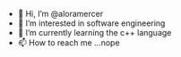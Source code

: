 - 👋 Hi, I’m @aloramercer
- 👀 I’m interested in software engineering
- 🌱 I’m currently learning the c++ language
- 📫 How to reach me ...nope

<!---
aloramercer/aloramercer is a ✨ special ✨ repository because its `README.md` (this file) appears on your GitHub profile.
You can click the Preview link to take a look at your changes.
--->
